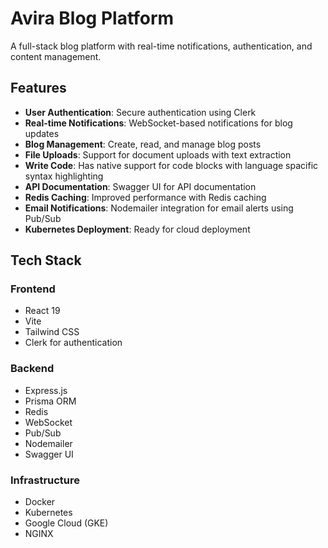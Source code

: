 # Avira Blog Platform

A full-stack blog platform with real-time notifications, authentication, and content management.


## Features

- **User Authentication**: Secure authentication using Clerk
- **Real-time Notifications**: WebSocket-based notifications for blog updates
- **Blog Management**: Create, read, and manage blog posts
- **File Uploads**: Support for document uploads with text extraction
- **Write Code**: Has native support for code blocks with language spacific syntax highlighting
- **API Documentation**: Swagger UI for API documentation
- **Redis Caching**: Improved performance with Redis caching 
- **Email Notifications**: Nodemailer integration for email alerts using Pub/Sub
- **Kubernetes Deployment**: Ready for cloud deployment

## Tech Stack

### Frontend
- React 19
- Vite
- Tailwind CSS
- Clerk for authentication

### Backend
- Express.js
- Prisma ORM
- Redis
- WebSocket
- Pub/Sub
- Nodemailer
- Swagger UI

### Infrastructure
- Docker
- Kubernetes
- Google Cloud (GKE)
- NGINX





